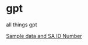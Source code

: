 # gpt
all things gpt

 [Sample data and SA ID Number](https://github.com/jonatay/gpt/blob/main/sample%20data%20and%20SA%20ID%20Nbr)
